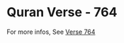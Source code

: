 # Quran Verse - 764 

For more infos, See [Verse 764](https://www.quranbookk.com/quran/search?q=764)